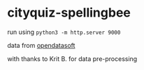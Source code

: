 # cityquiz-spellingbee

run using `python3 -m http.server 9000`

data from [opendatasoft](https://public.opendatasoft.com/explore/dataset/geonames-all-cities-with-a-population-1000/export/?flg=en-us&disjunctive.cou_name_en&sort=name)

with thanks to Krit B. for data pre-processing